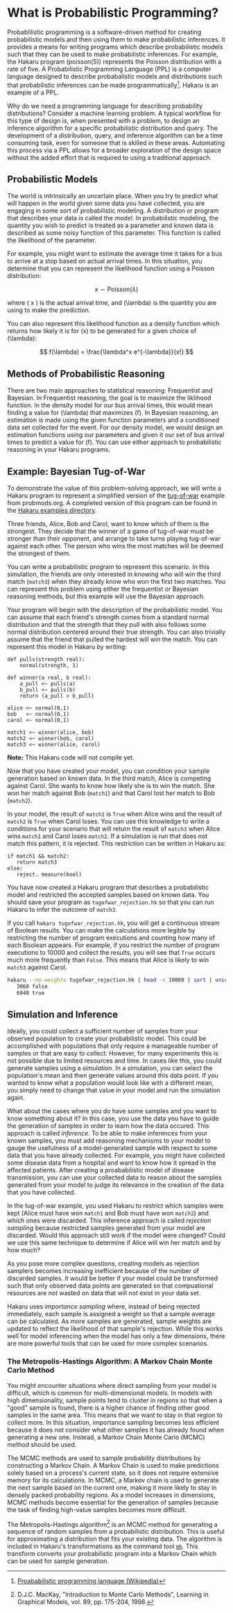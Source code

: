 # What is Probabilistic Programming?

Probablilistic programming is a software-driven method for creating probabilistic models and then using them to make probabilistic inferences. It 
provides a means for writing programs which describe probabilistic models such that they can be used to make probabilistic inferences. For example, the 
Hakaru program \(poisson(5)\) represents the Poisson distribution with a rate of five. A Probabilistic Programming Language (PPL) is a computer language designed to 
describe probabalistic models and distributions such that probabilistic inferences can be made programmatically[^1]. Hakaru is an example of a PPL. 

Why do we need a programming language for describing probability distributions? Consider a machine learning problem. A typical workflow for this type of design is, when 
presented with a problem, to design an inference algorithm for a specific probabilistic distribution and query. The development of a distribution, query, and inference
algorithm can be a time consuming task, even for someone that is skilled in these areas. Automating this process via a PPL allows for a broader exploration of the design
space without the added effort that is required to using a traditional approach.

## Probabilistic Models ##

The world is intrinsically an uncertain place. When you try to predict what will happen in the world given some data you have collected, you are engaging in some
sort of probabilistic modeling. A distribution or program that describes your data is called the *model*. In probabilistic modeling, the quantity you wish to predict is 
treated as a parameter and known data is described as some noisy function of this parameter. This function is called the *likelihood* of the parameter. 

For example, you might want to estimate the average time it takes for a bus to arrive at a stop based on actual arrival times. In this situation, you determine that you
can represent the likelihood function using a Poisson distribution:

$$ x \sim \text{Poisson}(\lambda) $$

where \( x \) is the actual arrival time, and \(\lambda\) is the quantity you are using to make the prediction. 

You can also represent this likelihood function as a density function which returns how likely it is for \(x\) to be generated for a given choice of \(\lambda\):

$$ f(\lambda) = \frac{\lambda^x e^{-\lambda}}{x!} $$

## Methods of Probabilistic Reasoning ##

There are two main approaches to statistical reasoning: Frequentist and Bayesian. In Frequentist reasoning, the goal is to maximize the liklihood function. In the density
model for our bus arrival times, this would mean finding a value for \(\lambda\) that maximizes \(f\). In Bayesian reasoning, an estimation is made using the given 
function parameters and a conditioned data set collected for the event. For our density model, we would design an estimation functions using our parameters and given it
our set of bus arrival times to predict a value for \(f\). You can use either approach to probabilistic reasoning in your Hakaru programs. 

## Example: Bayesian Tug-of-War ##

To demonstrate the value of this problem-solving approach, we will write a Hakaru program to represent a simplified version of the 
[tug-of-war](https://probmods.org/v1/generative-models.html#example-bayesian-tug-of-war) example from probmods.org. A completed version of this program can be found
in the [Hakaru examples directory](https://github.com/hakaru-dev/hakaru/blob/master/examples/tugofwar_rejection.hk).

Three friends, Alice, Bob and Carol, want to know which of them is the strongest. They decide that the winner of a game of tug-of-war must be stronger than their opponent,
and arrange to take turns playing tug-of-war against each other. The person who wins the most matches will be deemed the strongest of them.

You can write a probabilistic program to represent this scenario. In this simulation, the friends are only interested in knowing who will win the third match (`match3`) 
when they already know who won the first two matches. You can represent this problem using either the frequentist or Bayesian reasoning methods, but this example will use 
the Bayesian approach.

Your program will begin with the description of the probabilistic model. You can assume that each friend's strength comes from a standard normal distribution and that the 
strength that they pull with also follows some normal distribution centered around their true strength. You can also trivially assume that the friend that pulled the 
hardest will win the match. You can represent this model in Hakaru by writing:

````nohighlight
def pulls(strength real):
    normal(strength, 1)

def winner(a real, b real):
	a_pull <~ pulls(a)
	b_pull <~ pulls(b)
	return (a_pull > b_pull)

alice <~ normal(0,1)
bob   <~ normal(0,1)
carol <~ normal(0,1)

match1 <~ winner(alice, bob)
match2 <~ winner(bob, carol)
match3 <~ winner(alice, carol)
````

**Note:** This Hakaru code will not compile yet.

Now that you have created your model, you can condition your sample generation based on known data. In the third match, Alice is competing against Carol. She wants to know 
how likely she is to win the match. She won her match against Bob (`match1`) and that Carol lost her match to Bob (`match2`). 

In your model, the result of `match1` is `True` when Alice wins and the result of `match2` is `True` when Carol loses. You can use this knowledge to write a conditions for 
your scenario that will return the result of `match3` when Alice wins `match1` and Carol loses `match2`. If a simulation is run that does not match this pattern, it is 
rejected. This restriction can be written in Hakaru as:

````nohighlight
if match1 && match2:
   return match3
else:
   reject. measure(bool)
````

You have now created a Hakaru program that describes a probabilistic model and restricted the accepted samples based on known data. You should save your program as 
`tugofwar_rejection.hk` so that you can run Hakaru to infer the outcome of `match3`. 

If you call `hakaru tugofwar_rejection.hk`, you will get a continuous stream of Boolean results. You can make the calculations more legible by restricting the number of 
program executions and counting how many of each Boolean appears. For example, if you restrict the number of program executions to 10000 and collect the results, you will 
see that `True` occurs much more frequently than `False`. This means that Alice is likely to win `match3` against Carol.

````bash
hakaru --no-weights tugofwar_rejection.hk | head -n 10000 | sort | uniq -c
   3060 false
   6940 true
````

## Simulation and Inference

Ideally, you could collect a sufficient number of samples from your observed population to create your probabilistic model. This could be accomplished with populations that
only require a manageable number of samples or that are easy to collect. However, for many experiments this is not possible due to limited resources and time. In cases like
this, you could generate samples using a *simulation*. In a simulation, you can select the population's mean and then generate values around this data point. If you wanted 
to know what a population would look like with a different mean, you simply need to change that value in your model and run the simulation again. 

What about the cases where you do have some samples and you want to know something about it? In this case, you use the data you have to guide the generation of samples in 
order to learn how the data occured. This approach is called *inference*. To be able to make inferences from your known samples, you must add reasoning mechanisms to your 
model to gauge the usefulness of a model-generated sample with respect to some data that you have already collected. For example, you might have collected some disease data 
from a hospital and want to know how it spread in the affected patients. After creating a proababilistic model of disease transmission, you can use your collected data 
to reason about the samples generated from your model to judge its relevance in the creation of the data that you have collected.

In the tug-of-war example, you used Hakaru to restrict which samples were kept (Alice must have won `match1` and Bob must have won `match2`) and which ones were discarded. 
This inference approach is called *rejection sampling* because restricted samples generated from your model are discarded. Would this approach still work if the model were 
changed? Could we use this same technique to determine if Alice will win her match and by how much?

As you pose more complex questions, creating models as rejection samplers becomes increasing inefficient because of the number of discarded samples. It would be
better if your model could be transformed such that only observed data points are generated so that compuational resources are not wasted on data that will not exist in 
your data set.

Hakaru uses *importance sampling* where, instead of being rejected immediately, each sample is assigned a weight so that a sample average can be calculated. As more 
samples are generated, sample weights are updated to reflect the likelihood of that sample's rejection. While this works well for model inferencing when the model has
only a few dimensions, there are more powerful tools that can be used for more complex scenarios.

### The Metropolis-Hastings Algorithm: A Markov Chain Monte Carlo Method

You might encounter situations where direct sampling from your model is difficult, which is common for multi-dimensional models. In models with high dimensionality, sample 
points tend to cluster in regions so that when a "good" sample is found, there is a higher chance of finding other good samples in the same area. This means that we want to 
stay in that region to collect more. In this situation, importance sampling becomes less efficient because it does not consider what other samples it has already found when
generating a new one. Instead, a Markov Chain Monte Carlo (MCMC) method should be used. 

The MCMC methods are used to sample probability distributions by constructing a Markov Chain. A Markov Chain is used to make predictions solely based on a process's current 
state, so it does not require extensive memory for its calculations. In MCMC, a Markov chain is used to generate the next sample based on the current one, making it more 
likely to stay in densely packed probability regions. As a model increases in dimensions, MCMC methods become essential for the generation of samples because the task of 
finding high-value samples becomes more difficult.

The Metropolis-Hastings algorithm[^2] is an MCMC method for generating a sequence of random samples from a probabilistic distribution. This is useful for approximating a 
distribution that fits your existing data. The algorithm is included in Hakaru's transformations as the command tool [`mh`](../transforms/mh.md). This transform converts
your probabilistic program into a Markov Chain which can be used for sample generation.

[^1]: [Proababilistic programming language (Wikipedia)](https://en.wikipedia.org/wiki/Probabilistic_programming_language)
[^2]: D.J.C. MacKay, "Introduction to Monte Carlo Methods", Learning in Graphical Models, vol. 89, pp. 175-204, 1998.
